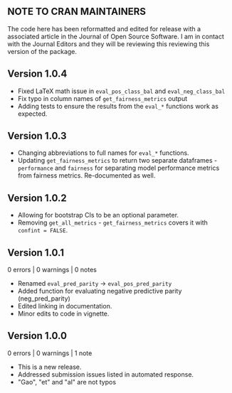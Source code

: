## NOTE TO CRAN MAINTAINERS

The code here has been reformatted and edited for release with a associated article in the Journal of Open Source Software. I am in contact with the Journal Editors and they will be reviewing this reviewing this version of the package.

## Version 1.0.4

* Fixed LaTeX math issue in `eval_pos_class_bal` and `eval_neg_class_bal`
* Fix typo in column names of `get_fairness_metrics` output
* Adding tests to ensure the results from the `eval_*` functions work as expected. 

## Version 1.0.3

* Changing abbreviations to full names for `eval_*` functions. 
* Updating `get_fairness_metrics` to return two separate dataframes - `performance` and `fairness` for separating model performance metrics from fairness metrics. Re-documented as well. 

## Version 1.0.2

* Allowing for bootstrap CIs to be an optional parameter. 
* Removing `get_all_metrics` - `get_fairness_metrics` covers it with `confint = FALSE`.


## Version 1.0.1

0 errors | 0 warnings | 0 notes

* Renamed `eval_pred_parity` -> `eval_pos_pred_parity`
* Added function for evaluating negative predictive parity (neg_pred_parity)
* Edited linking in documentation.
* Minor edits to code in vignette. 


## Version 1.0.0
0 errors | 0 warnings | 1 note

* This is a new release.
* Addressed submission issues listed in automated response.
* "Gao", "et" and "al" are not typos

